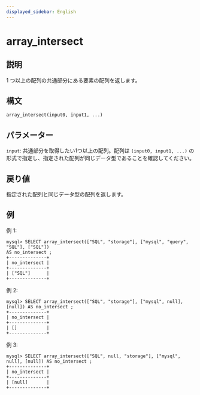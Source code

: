 ```yaml
---
displayed_sidebar: English
---
```


# array_intersect

## 説明

1 つ以上の配列の共通部分にある要素の配列を返します。

## 構文

```Haskell
array_intersect(input0, input1, ...)
```

## パラメーター

`input`: 共通部分を取得したい1つ以上の配列。配列は `(input0, input1, ...)` の形式で指定し、指定された配列が同じデータ型であることを確認してください。

## 戻り値

指定された配列と同じデータ型の配列を返します。

## 例

例 1:

```Plain
mysql> SELECT array_intersect(["SQL", "storage"], ["mysql", "query", "SQL"], ["SQL"])
AS no_intersect ;
+--------------+
| no_intersect |
+--------------+
| ["SQL"]      |
+--------------+
```

例 2:

```Plain
mysql> SELECT array_intersect(["SQL", "storage"], ["mysql", null], [null]) AS no_intersect ;
+--------------+
| no_intersect |
+--------------+
| []           |
+--------------+
```

例 3:

```Plain
mysql> SELECT array_intersect(["SQL", null, "storage"], ["mysql", null], [null]) AS no_intersect ;
+--------------+
| no_intersect |
+--------------+
| [null]       |
+--------------+
```
